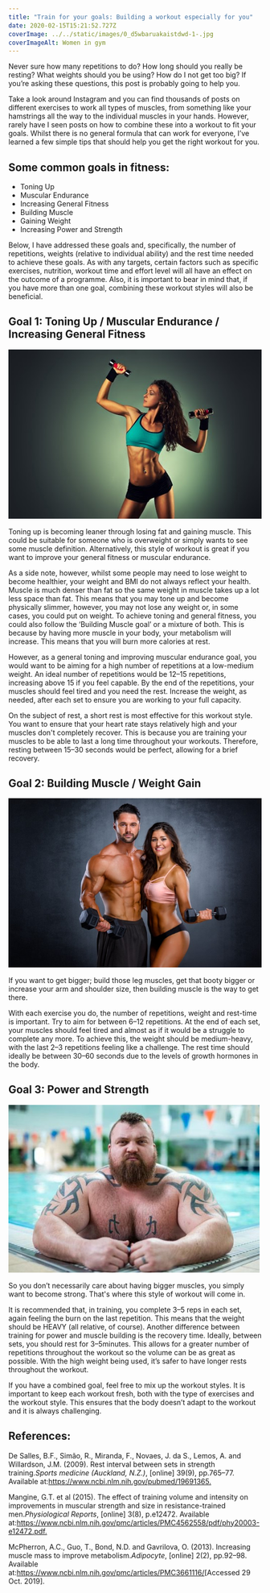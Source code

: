 ```yaml
---
title: "Train for your goals: Building a workout especially for you"
date: 2020-02-15T15:21:52.727Z
coverImage: ../../static/images/0_d5wbaruakaistdwd-1-.jpg
coverImageAlt: Women in gym
---
```


Never sure how many repetitions to do? How long should you really be resting? What weights should you be using? How do I not get too big? If you’re asking these questions, this post is probably going to help you.

Take a look around Instagram and you can find thousands of posts on different exercises to work all types of muscles, from something like your hamstrings all the way to the individual muscles in your hands. However, rarely have I seen posts on how to combine these into a workout to fit your goals. Whilst there is no general formula that can work for everyone, I’ve learned a few simple tips that should help you get the right workout for you.

## Some common goals in fitness:

- Toning Up
- Muscular Endurance
- Increasing General Fitness
- Building Muscle
- Gaining Weight
- Increasing Power and Strength

Below, I have addressed these goals and, specifically, the number of repetitions, weights (relative to individual ability) and the rest time needed to achieve these goals. As with any targets, certain factors such as specific exercises, nutrition, workout time and effort level will all have an effect on the outcome of a programme. Also, it is important to bear in mind that, if you have more than one goal, combining these workout styles will also be beneficial.

## Goal 1: Toning Up / Muscular Endurance / Increasing General Fitness

![](../../static/images/0_eqwxdkr2okv_qvod.jpeg)

Toning up is becoming leaner through losing fat and gaining muscle. This could be suitable for someone who is overweight or simply wants to see some muscle definition. Alternatively, this style of workout is great if you want to improve your general fitness or muscular endurance.

As a side note, however, whilst some people may need to lose weight to become healthier, your weight and BMI do not always reflect your health. Muscle is much denser than fat so the same weight in muscle takes up a lot less space than fat. This means that you may tone up and become physically slimmer, however, you may not lose any weight or, in some cases, you could put on weight. To achieve toning and general fitness, you could also follow the ‘Building Muscle goal’ or a mixture of both. This is because by having more muscle in your body, your metabolism will increase. This means that you will burn more calories at rest.

However, as a general toning and improving muscular endurance goal, you would want to be aiming for a high number of repetitions at a low-medium weight. An ideal number of repetitions would be 12–15 repetitions, increasing above 15 if you feel capable. By the end of the repetitions, your muscles should feel tired and you need the rest. Increase the weight, as needed, after each set to ensure you are working to your full capacity.

On the subject of rest, a short rest is most effective for this workout style. You want to ensure that your heart rate stays relatively high and your muscles don't completely recover. This is because you are training your muscles to be able to last a long time throughout your workouts. Therefore, resting between 15–30 seconds would be perfect, allowing for a brief recovery.

## Goal 2: Building Muscle / Weight Gain

![](../../static/images/0_7sw8xydzcrr6rd42.jpg)

If you want to get bigger; build those leg muscles, get that booty bigger or increase your arm and shoulder size, then building muscle is the way to get there.

With each exercise you do, the number of repetitions, weight and rest-time is important. Try to aim for between 6–12 repetitions. At the end of each set, your muscles should feel tired and almost as if it would be a struggle to complete any more. To achieve this, the weight should be medium-heavy, with the last 2–3 repetitions feeling like a challenge. The rest time should ideally be between 30–60 seconds due to the levels of growth hormones in the body.

## Goal 3: Power and Strength

![](../../static/images/0__wkuiv_djhe1f9vh.jpg)

So you don’t necessarily care about having bigger muscles, you simply want to become strong. That's where this style of workout will come in.

It is recommended that, in training, you complete 3–5 reps in each set, again feeling the burn on the last repetition. This means that the weight should be HEAVY (all relative, of course). Another difference between training for power and muscle building is the recovery time. Ideally, between sets, you should rest for 3–5minutes. This allows for a greater number of repetitions throughout the workout so the volume can be as great as possible. With the high weight being used, it’s safer to have longer rests throughout the workout.

If you have a combined goal, feel free to mix up the workout styles. It is important to keep each workout fresh, both with the type of exercises and the workout style. This ensures that the body doesn’t adapt to the workout and it is always challenging.

## References:

De Salles, B.F., Simão, R., Miranda, F., Novaes, J. da S., Lemos, A. and Willardson, J.M. (2009). Rest interval between sets in strength training._Sports medicine (Auckland, N.Z.)_, \[online] 39(9), pp.765–77. Available at:<https://www.ncbi.nlm.nih.gov/pubmed/19691365.>

Mangine, G.T. et al (2015). The effect of training volume and intensity on improvements in muscular strength and size in resistance-trained men._Physiological Reports_, \[online] 3(8), p.e12472. Available at:<https://www.ncbi.nlm.nih.gov/pmc/articles/PMC4562558/pdf/phy20003-e12472.pdf.>

McPherron, A.C., Guo, T., Bond, N.D. and Gavrilova, O. (2013). Increasing muscle mass to improve metabolism._Adipocyte_, \[online] 2(2), pp.92–98. Available at:<https://www.ncbi.nlm.nih.gov/pmc/articles/PMC3661116/>\[Accessed 29 Oct. 2019].
